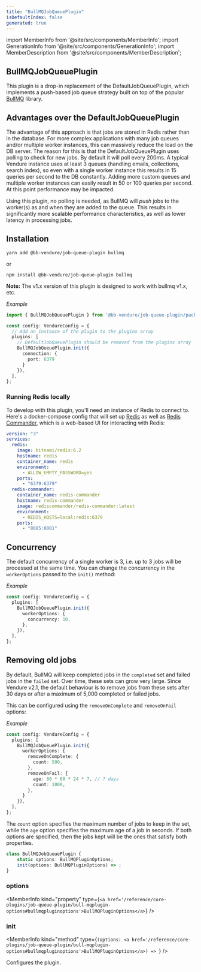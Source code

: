 ```yaml
---
title: "BullMQJobQueuePlugin"
isDefaultIndex: false
generated: true
---
```

<!-- This file was generated from the Vendure source. Do not modify. Instead, re-run the "docs:build" script -->
import MemberInfo from '@site/src/components/MemberInfo';
import GenerationInfo from '@site/src/components/GenerationInfo';
import MemberDescription from '@site/src/components/MemberDescription';


## BullMQJobQueuePlugin

<GenerationInfo sourceFile="packages/job-queue-plugin/src/bullmq/plugin.ts" sourceLine="134" packageName="@bb-vendure/job-queue-plugin" />

This plugin is a drop-in replacement of the DefaultJobQueuePlugin, which implements a push-based
job queue strategy built on top of the popular [BullMQ](https://github.com/taskforcesh/bullmq) library.

## Advantages over the DefaultJobQueuePlugin

The advantage of this approach is that jobs are stored in Redis rather than in the database. For more complex
applications with many job queues and/or multiple worker instances, this can massively reduce the load on the
DB server. The reason for this is that the DefaultJobQueuePlugin uses polling to check for new jobs. By default
it will poll every 200ms. A typical Vendure instance uses at least 3 queues (handling emails, collections, search index),
so even with a single worker instance this results in 15 queries per second to the DB constantly. Adding more
custom queues and multiple worker instances can easily result in 50 or 100 queries per second. At this point
performance may be impacted.

Using this plugin, no polling is needed, as BullMQ will _push_ jobs to the worker(s) as and when they are added
to the queue. This results in significantly more scalable performance characteristics, as well as lower latency
in processing jobs.

## Installation

`yarn add @bb-vendure/job-queue-plugin bullmq`

or

`npm install @bb-vendure/job-queue-plugin bullmq`

**Note:** The v1.x version of this plugin is designed to work with bullmq v1.x, etc.

*Example*

```ts
import { BullMQJobQueuePlugin } from '@bb-vendure/job-queue-plugin/package/bullmq';

const config: VendureConfig = {
  // Add an instance of the plugin to the plugins array
  plugins: [
    // DefaultJobQueuePlugin should be removed from the plugins array
    BullMQJobQueuePlugin.init({
      connection: {
        port: 6379
      }
    }),
  ],
};
```

### Running Redis locally

To develop with this plugin, you'll need an instance of Redis to connect to. Here's a docker-compose config
that will set up [Redis](https://redis.io/) as well as [Redis Commander](https://github.com/joeferner/redis-commander),
which is a web-based UI for interacting with Redis:

```YAML
version: "3"
services:
  redis:
    image: bitnami/redis:6.2
    hostname: redis
    container_name: redis
    environment:
      - ALLOW_EMPTY_PASSWORD=yes
    ports:
      - "6379:6379"
  redis-commander:
    container_name: redis-commander
    hostname: redis-commander
    image: rediscommander/redis-commander:latest
    environment:
      - REDIS_HOSTS=local:redis:6379
    ports:
      - "8085:8081"
```

## Concurrency

The default concurrency of a single worker is 3, i.e. up to 3 jobs will be processed at the same time.
You can change the concurrency in the `workerOptions` passed to the `init()` method:

*Example*

```ts
const config: VendureConfig = {
  plugins: [
    BullMQJobQueuePlugin.init({
      workerOptions: {
        concurrency: 10,
      },
    }),
  ],
};
```

## Removing old jobs

By default, BullMQ will keep completed jobs in the `completed` set and failed jobs in the `failed` set. Over time,
these sets can grow very large. Since Vendure v2.1, the default behaviour is to remove jobs from these sets after
30 days or after a maximum of 5,000 completed or failed jobs.

This can be configured using the `removeOnComplete` and `removeOnFail` options:

*Example*

```ts
const config: VendureConfig = {
  plugins: [
    BullMQJobQueuePlugin.init({
      workerOptions: {
        removeOnComplete: {
          count: 500,
        },
        removeOnFail: {
          age: 60 * 60 * 24 * 7, // 7 days
          count: 1000,
        },
      }
    }),
  ],
};
```

The `count` option specifies the maximum number of jobs to keep in the set, while the `age` option specifies the
maximum age of a job in seconds. If both options are specified, then the jobs kept will be the ones that satisfy
both properties.

```ts title="Signature"
class BullMQJobQueuePlugin {
    static options: BullMQPluginOptions;
    init(options: BullMQPluginOptions) => ;
}
```

<div className="members-wrapper">

### options

<MemberInfo kind="property" type={`<a href='/reference/core-plugins/job-queue-plugin/bull-mqplugin-options#bullmqpluginoptions'>BullMQPluginOptions</a>`}   />


### init

<MemberInfo kind="method" type={`(options: <a href='/reference/core-plugins/job-queue-plugin/bull-mqplugin-options#bullmqpluginoptions'>BullMQPluginOptions</a>) => `}   />

Configures the plugin.


</div>
